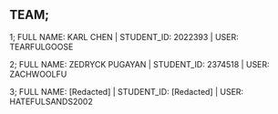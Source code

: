 TEAM; 
---
1; FULL NAME: KARL CHEN       | STUDENT_ID: 2022393 | USER: TEARFULGOOSE

2; FULL NAME: ZEDRYCK PUGAYAN | STUDENT_ID: 2374518    | USER: ZACHWOOLFU 

3; FULL NAME: [Redacted]      | STUDENT_ID: [Redacted] | USER: HATEFULSANDS2002
